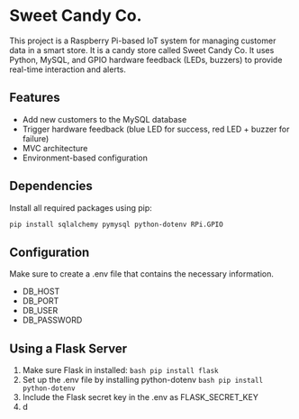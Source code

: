 # Sweet Candy Co.

This project is a Raspberry Pi-based IoT system for managing customer data in a smart store. It is a candy store called Sweet Candy Co. It uses Python, MySQL, and GPIO hardware feedback (LEDs, buzzers) to provide real-time interaction and alerts.

## Features

- Add new customers to the MySQL database
- Trigger hardware feedback (blue LED for success, red LED + buzzer for failure)
- MVC architecture
- Environment-based configuration

## Dependencies

Install all required packages using pip:

```bash
pip install sqlalchemy pymysql python-dotenv RPi.GPIO
```

## Configuration

Make sure to create a .env file that contains the necessary information.
- DB_HOST
- DB_PORT
- DB_USER
- DB_PASSWORD

## Using a Flask Server

1. Make sure Flask in installed: ```bash pip install flask```
2. Set up the .env file by installing python-dotenv ```bash pip install python-dotenv```
3. Include the Flask secret key in the .env as FLASK_SECRET_KEY
4. d
